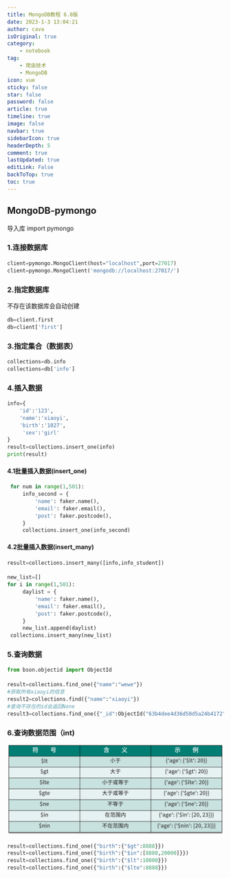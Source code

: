 ```yaml
---
title: MongoDB教程 6.0版
date: 2023-1-3 13:04:21
author: cava
isOriginal: true
category: 
    - notebook
tag:
    - 爬虫技术
    - MongoDB
icon: vue
sticky: false
star: false
password: false
article: true
timeline: true
image: false
navbar: true
sidebarIcon: true
headerDepth: 5
comment: true
lastUpdated: true
editLink: False
backToTop: true
toc: true
---
```


##  MongoDB-pymongo

导入库 import pymongo

### 1.连接数据库

```python
client=pymongo.MongoClient(host="localhost",port=27017)
client=pymongo.MongoClient('mongodb://localhost:27017/')
```

### 2.指定数据库

不存在该数据库会自动创建

```python
db=client.first
db=client['first']
```

### 3.指定集合（数据表）

```python
collections=db.info
collections=db['info']
```

### 4.插入数据

```python
info={
    'id':'123',
    'name':'xiaoyi',
    'birth':'1027',
     'sex':'girl'
}
result=collections.insert_one(info)
print(result)
```

#### 4.1批量插入数据(insert_one)

```python
 for num in range(1,501):
     info_second = {
         'name': faker.name(),
         'email': faker.email(),
         'post': faker.postcode(),
     }
     collections.insert_one(info_second)
```

#### 4.2批量插入数据(insert_many)

```python
result=collections.insert_many([info,info_student])

new_list=[]
for i in range(1,501):
     daylist = {
         'name': faker.name(),
         'email': faker.email(),
         'post': faker.postcode(),
     }
     new_list.append(daylist)
 collections.insert_many(new_list)
```

### 5.查询数据

```python
from bson.objectid import ObjectId

result=collections.find_one({"name":"wewe"})
#获取所有xiaoyi的信息
result2=collections.find({"name":"xiaoyi"})
#查询不存在的id会返回None
result3=collections.find_one({"_id":ObjectId("63b4dee4d36d58d5a24b4172")})
```

### 6.查询数据范围（int)

<img src="./About_MGdb.assets/image-20230105010554145.png" alt="image-20230105010554145" style="zoom: 50%;" />

```python
result=collections.find_one({"birth":{"$gt":8888}})
result=collections.find_one({"birth":{"$in":[8888,20000]}})
result=collections.find_one({"birth":{"$lt":10000}})
result=collections.find_one({"birth":{"$lte":8888}})
```





































